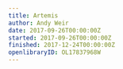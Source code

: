 ```yaml
---
title: Artemis
author: Andy Weir
date: 2017-09-26T00:00:00Z
started: 2017-09-26T00:00:00Z
finished: 2017-12-24T00:00:00Z
openlibraryID: OL17837968W
---
```

